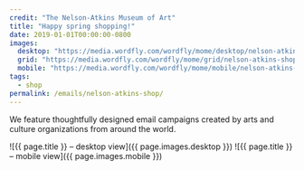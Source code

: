 ```yaml
---
credit: "The Nelson-Atkins Museum of Art"
title: "Happy spring shopping!"
date: 2019-01-01T00:00:00-0800
images:
  desktop: "https://media.wordfly.com/wordfly/mome/desktop/nelson-atkins-shop.jpg"
  grid: "https://media.wordfly.com/wordfly/mome/grid/nelson-atkins-shop.jpg"
  mobile: "https://media.wordfly.com/wordfly/mome/mobile/nelson-atkins-shop.jpg"
tags:
  - shop
permalink: /emails/nelson-atkins-shop/
---
```

We feature thoughtfully designed email campaigns created by arts and culture organizations from around the world.

![{{ page.title }} – desktop view]({{ page.images.desktop }})
![{{ page.title }} – mobile view]({{ page.images.mobile }})
